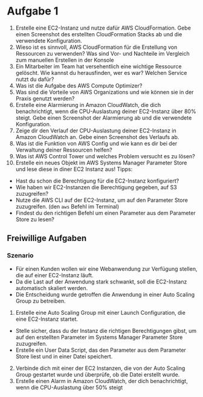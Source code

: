 # Aufgabe 1

1. Erstelle eine EC2-Instanz und nutze dafür AWS CloudFormation. Gebe einen Screenshot des erstellten CloudFormation Stacks ab und die verwendete Konfiguration.
2. Wieso ist es sinnvoll, AWS CloudFormation für die Erstellung von Ressourcen zu verwenden? Was sind Vor- und Nachteile im Vergleich zum manuellen Erstellen in der Konsole
3. Ein Mitarbeiter im Team hat versehentlich eine wichtige Ressource gelöscht. Wie kannst du herausfinden, wer es war? Welchen Service nutzt du dafür?
4. Was ist die Aufgabe des AWS Compute Optimizer?
5. Was sind die Vorteile von AWS Organizations und wie können sie in der Praxis genutzt werden?
6. Erstelle eine Alarmierung in Amazon CloudWatch, die dich benachrichtigt, wenn die CPU-Auslastung deiner EC2-Instanz über 80% steigt. Gebe einen Screenshot der Alarmierung ab und die verwendete Konfiguration.
7. Zeige dir den Verlauf der CPU-Auslastung deiner EC2-Instanz in Amazon CloudWatch an. Gebe einen Screenshot des Verlaufs ab.
8. Was ist die Funktion von AWS Config und wie kann es dir bei der Verwaltung deiner Ressourcen helfen?
9. Was ist AWS Control Tower und welches Problem versucht es zu lösen?
10. Erstelle ein neues Objekt im AWS Systems Manager Parameter Store und lese diese in diner EC2 Instanz aus!
  Tipps:
  - Hast du schon die Berechtigung für die EC2-Instanz konfiguriert?
  - Wie haben wir EC2-Instanzen die Berechtigung gegeben, auf S3 zuzugreifen?
  - Nutze die AWS CLI auf der EC2-Instanz, um auf den Parameter Store zuzugreifen. (den `aws` Befehl im Terminal)
  - Findest du den richtigen Befehl um einen Parameter aus dem Parameter Store zu lesen?

## Freiwillige Aufgaben

### Szenario

- Für einen Kunden wollen wir eine Webanwendung zur Verfügung stellen, die auf einer EC2-Instanz läuft.
- Da die Last auf der Anwendung stark schwankt, soll die EC2-Instanz automatisch skaliert werden.
- Die Entscheidung wurde getroffen die Anwendung in einer Auto Scaling Group zu betreiben.

1. Erstelle eine Auto Scaling Group mit einer Launch Configuration, die eine EC2-Instanz startet.
  - Stelle sicher, dass du der Instanz die richtigen Berechtigungen gibst, um auf den erstellten Parameter im Systems Manager Parameter Store zuzugreifen.
  - Erstelle ein User Data Script, das den Parameter aus dem Parameter Store liest und in einer Datei speichert.
2. Verbinde dich mit einer der EC2 Instanzen, die von der Auto Scaling Group gestartet wurde und überprüfe, ob die Datei erstellt wurde.
3. Erstelle einen Alarm in Amazon CloudWatch, der dich benachrichtigt, wenn die CPU-Auslastung über 50% steigt

